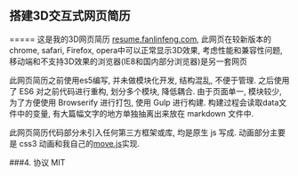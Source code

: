 
## 搭建3D交互式网页简历
=====
这是我的3D网页简历 [resume.fanlinfeng.com](http://resume.fanlinfeng.com), 此网页在较新版本的chrome, safari, Firefox, opera中可以正常显示3D效果, 考虑性能和兼容性问题, 移动端和不支持3D效果的浏览器(IE8和国内部分浏览器)是另一套网页


此网页简历之前使用es5编写, 并未做模块化开发, 结构混乱, 不便于管理. 之后使用了 ES6 对之前代码进行重构, 划分多个模块, 降低耦合. 由于页面单一, 模块较少, 为了方便使用 Browserify 进行打包, 使用 Gulp 进行构建. 构建过程会读取data文件中的变量, 有大篇幅文字的地方单独抽离出来放在 markdown 文件中.

此网页简历代码部分未引入任何第三方框架或库, 均是原生 js 写成. 动画部分主要是 css3 动画和我自己的[move.js](https://github.com/flfwzgl/move)实现.

###4. 协议
MIT